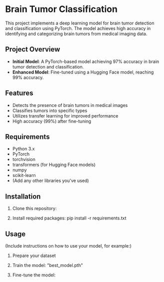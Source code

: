 # Brain Tumor Classification

This project implements a deep learning model for brain tumor detection and classification using PyTorch. The model achieves high accuracy in identifying and categorizing brain tumors from medical imaging data.

## Project Overview

- **Initial Model**: A PyTorch-based model achieving 97% accuracy in brain tumor detection and classification.
- **Enhanced Model**: Fine-tuned using a Hugging Face model, reaching 99% accuracy.

## Features

- Detects the presence of brain tumors in medical images
- Classifies tumors into specific types
- Utilizes transfer learning for improved performance
- High accuracy (99%) after fine-tuning

## Requirements

- Python 3.x
- PyTorch
- torchvision
- transformers (for Hugging Face models)
- numpy
- scikit-learn
- (Add any other libraries you've used)

## Installation

1. Clone this repository:

2. Install required packages: pip install -r requirements.txt

## Usage

(Include instructions on how to use your model, for example:)

1. Prepare your dataset
2. Train the model: "best_model.pth"

3. Fine-tune the model: 
